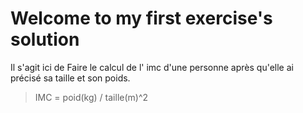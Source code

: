 # Welcome to my first exercise's solution

Il s'agit ici de Faire le calcul de l' imc d'une personne après qu'elle ai précisé sa taille et son poids.

> IMC = poid(kg) / taille(m)^2
